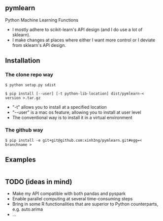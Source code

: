 ## pymlearn

Python Machine Learning Functions

* I mostly adhere to scikit-learn's API design (and I do use a lot of sklearn). 
* I make changes at places where either I want more control or I deviate from sklearn's API design.

## Installation

### The clone repo way

`$ python setup.py sdist`

`$ pip install [--user] [-t python-lib-location] dist/pymlearn-< version >.tar.gz`  
* "-t" allows you to install at a specified location
* "--user" is a mac os feature, allowing you to install at user level
* The conventional way is to install it in a virtual environment

### The github way

`$ pip install -e git+git@github.com:xinh3ng/pymlearn.git#egg=< branchname >`

## Examples
```
```

## TODO (ideas in mind)

* Make my API compatible with both pandas and pyspark
* Enable parallel computing at several time-consuming steps
* Bring in some R functionalities that are superior to Python counterparts, e.g. auto.arima
* ...
